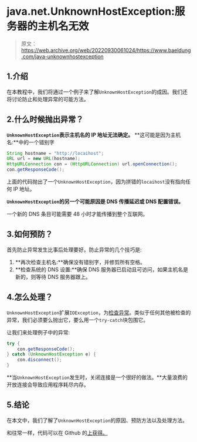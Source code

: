 # java.net.UnknownHostException:服务器的主机名无效

> 原文：<https://web.archive.org/web/20220930061024/https://www.baeldung.com/java-unknownhostexception>

## 1.介绍

在本教程中，我们将通过一个例子来了解`UnknownHostException`的成因。我们还将讨论防止和处理异常的可能方法。

## 2.什么时候抛出异常？

**`UnknownHostException`表示主机名的 IP 地址无法确定。** **这可能是因为主机名:**中的一个错别字

```java
String hostname = "http://locaihost";
URL url = new URL(hostname);
HttpURLConnection con = (HttpURLConnection) url.openConnection();
con.getResponseCode();
```

上面的代码抛出了一个`UnknownHostException`，因为拼错的`locaihost`没有指向任何 IP 地址。

**`UnknownHostException`的另一个可能原因是 DNS 传播延迟或 DNS 配置错误。**

一个新的 DNS 条目可能需要 48 小时才能传播到整个互联网。

## 3.如何预防？

首先防止异常发生比事后处理要好。防止异常的几个技巧是:

1.  **再次检查主机名:**确保没有错别字，并修剪所有空格。
2.  **检查系统的 DNS 设置:**确保 DNS 服务器已启动且可访问，如果主机名是新的，则等待 DNS 服务器跟上。

## 4.怎么处理？

`UnknownHostException`扩展`IOException`，为[检查异常](/web/20221206072157/https://www.baeldung.com/java-checked-unchecked-exceptions#checked)。类似于任何其他被检查的异常，我们必须要么抛出它，要么用一个`try-catch`块包围它。

让我们来处理例子中的异常:

```java
try {
    con.getResponseCode();
} catch (UnknownHostException e) {
    con.disconnect();
}
```

**当`UnknownHostException`发生时，关闭连接是一个很好的做法。**大量浪费的开放连接会导致应用程序耗尽内存。

## 5.结论

在本文中，我们了解了`UnknownHostException`的原因、预防方法以及处理方法。

和往常一样，代码可以在 Github 的[上获得。](https://web.archive.org/web/20221206072157/https://github.com/eugenp/tutorials/tree/master/core-java-modules/core-java-exceptions-2)